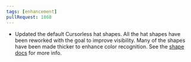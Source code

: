 ```yaml
---
tags: [enhancement]
pullRequest: 1868
---
```


- Updated the default Cursorless hat shapes. All the hat shapes have been reworked with the goal to improve visibility. Many of the shapes have been made thicker to enhance color recognition. See the [shape docs](https://www.cursorless.org/docs/#shapes) for more info.
